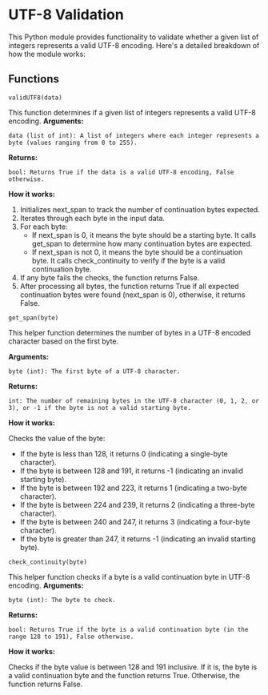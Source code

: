  # UTF-8 Validation 
 
This Python module provides functionality to validate whether a given list of integers represents a valid UTF-8 encoding. Here's a detailed breakdown of how the module works:

## Functions
`validUTF8(data)`

This function determines if a given list of integers represents a valid UTF-8 encoding.
**Arguments:**

    data (list of int): A list of integers where each integer represents a byte (values ranging from 0 to 255).

**Returns:**

    bool: Returns True if the data is a valid UTF-8 encoding, False otherwise.

**How it works:**

1. Initializes next_span to track the number of continuation bytes expected. 
2. Iterates through each byte in the input data.
3. For each byte:
   - If next_span is 0, it means the byte should be a starting byte. It calls get_span to determine how many continuation bytes are expected.
   - If next_span is not 0, it means the byte should be a continuation byte. It calls check_continuity to verify if the byte is a valid continuation byte.
4. If any byte fails the checks, the function returns False.
5. After processing all bytes, the function returns True if all expected continuation bytes were found (next_span is 0), otherwise, it returns False.

`get_span(byte)`

This helper function determines the number of bytes in a UTF-8 encoded character based on the first byte.

**Arguments:**

    byte (int): The first byte of a UTF-8 character.

**Returns:**

    int: The number of remaining bytes in the UTF-8 character (0, 1, 2, or 3), or -1 if the byte is not a valid starting byte.

**How it works:**

Checks the value of the byte:
  * If the byte is less than 128, it returns 0 (indicating a single-byte character).
  * If the byte is between 128 and 191, it returns -1 (indicating an invalid starting byte).
  * If the byte is between 192 and 223, it returns 1 (indicating a two-byte character).
  * If the byte is between 224 and 239, it returns 2 (indicating a three-byte character).
  * If the byte is between 240 and 247, it returns 3 (indicating a four-byte character).
  * If the byte is greater than 247, it returns -1 (indicating an invalid starting byte).

`check_continuity(byte)`

This helper function checks if a byte is a valid continuation byte in UTF-8 encoding.
**Arguments:**

    byte (int): The byte to check.

**Returns:**

    bool: Returns True if the byte is a valid continuation byte (in the range 128 to 191), False otherwise.

**How it works:**

Checks if the byte value is between 128 and 191 inclusive. If it is, the byte is a valid continuation byte and the function returns True. Otherwise, the function returns False.